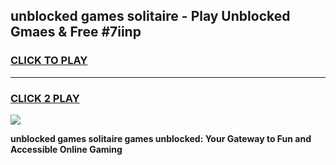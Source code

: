 
## unblocked games solitaire - Play Unblocked Gmaes & Free #7iinp
<h3>
<a href="https://premium.freeplayer.one?title=unblocked_games_solitaire&ref=01M">CLICK TO PLAY</a></h3>
<hr>

<h3>
<a href="https://premium.freeplayer.one?title=unblocked_games_solitaire&ref=01M">CLICK 2 PLAY</a>
  
</h3>

<a href="https://premium.freeplayer.one?title=unblocked_games_solitaire&ref=01M"><img src="https://clearcache.store/games.png"></a>


**unblocked games solitaire games unblocked: Your Gateway to Fun and Accessible Online Gaming**
